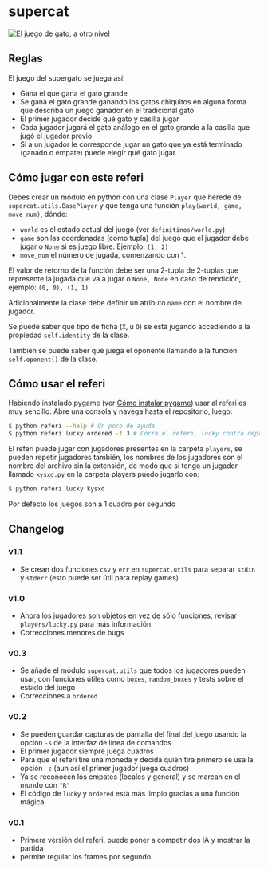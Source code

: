# supercat

![El juego de gato, a otro nivel](https://github.com/developingo/supercat/blob/master/src/game.png)

## Reglas

El juego del supergato se juega así:

* Gana el que gana el gato grande
* Se gana el gato grande ganando los gatos chiquitos en alguna forma que describa un juego ganador en el tradicional gato
* El primer jugador decide qué gato y casilla jugar
* Cada jugador jugará el gato análogo en el gato grande a la casilla que jugó el jugador previo
* Si a un jugador le corresponde jugar un gato que ya está terminado (ganado o empate) puede elegir qué gato jugar.

## Cómo jugar con este referi

Debes crear un módulo en python con una clase `Player` que herede de `supercat.utils.BasePlayer` y que tenga una función `play(world, game, move_num)`, dónde:

* `world` es el estado actual del juego (ver `definitinos/world.py`)
* `game` son las coordenadas (como tupla) del juego que el jugador debe jugar
  o `None` si es juego libre. Ejemplo: `(1, 2)`
* `move_num` el número de jugada, comenzando con 1.

El valor de retorno de la función debe ser una 2-tupla de 2-tuplas que represente la jugada que va a jugar o `None, None` en caso de rendición, ejemplo: `(0, 0), (1, 1)`

Adicionalmente la clase debe definir un atributo `name` con el nombre del jugador.

Se puede saber qué tipo de ficha (`X`, u `O`) se está jugando accediendo a la propiedad `self.identity` de la clase.

También se puede saber qué juega el oponente llamando a la función `self.oponent()` de la clase.

## Cómo usar el referi

Habiendo instalado pygame (ver [Cómo instalar pygame](https://www.youtube.com/watch?v=ZJ2XvYMr6tY)) usar al referi es muy sencillo. Abre una consola y navega hasta el repositorio, luego:

```bash
$ python referi --help # Un poco de ayuda
$ python referi lucky ordered -f 3 # Corre el referi, lucky contra depressed a 3 cuadros por segundo
```

El referi puede jugar con jugadores presentes en la carpeta `players`, se pueden repetir jugadores también, los nombres de los jugadores son el nombre del archivo sin la extensión, de modo que si tengo un jugador llamado `kysxd.py` en la carpeta players puedo jugarlo con:

```bash
$ python referi lucky kysxd
```

Por defecto los juegos son a 1 cuadro por segundo

## Changelog

### v1.1

* Se crean dos funciones `csv` y `err` en `supercat.utils` para separar `stdin` y `stderr` (esto puede ser útil para replay games)

### v1.0

* Ahora los jugadores son objetos en vez de sólo funciones, revisar `players/lucky.py` para más información
* Correcciones menores de bugs

### v0.3

* Se añade el módulo `supercat.utils` que todos los jugadores pueden usar, con funciones útiles como `boxes`, `random_boxes` y tests sobre el estado del juego
* Correcciones a `ordered`

### v0.2

* Se pueden guardar capturas de pantalla del final del juego usando la opción `-s` de la interfaz de línea de comandos
* El primer jugador siempre juega cuadros
* Para que el referi tire una moneda y decida quién tira primero se usa la opción `-c` (aun así el primer jugador juega cuadros)
* Ya se reconocen los empates (locales y general) y se marcan en el mundo con `"R"`
* El código de `lucky` y `ordered` está más limpio gracias a una función mágica

### v0.1

* Primera versión del referi, puede poner a competir dos IA y mostrar la partida
* permite regular los frames por segundo
